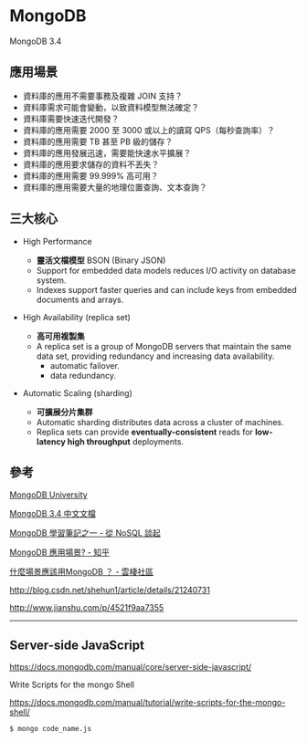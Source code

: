 # MongoDB

MongoDB 3.4

## 應用場景

* 資料庫的應用不需要事務及複雜 JOIN 支持？
* 資料庫需求可能會變動，以致資料模型無法確定？
* 資料庫需要快速迭代開發？
* 資料庫的應用需要 2000 至 3000 或以上的讀寫 QPS（每秒查詢率）？
* 資料庫的應用需要 TB 甚至 PB 級的儲存？
* 資料庫的應用發展迅速，需要能快速水平擴展？
* 資料庫的應用要求儲存的資料不丟失？
* 資料庫的應用需要 99.999% 高可用？
* 資料庫的應用需要大量的地理位置查詢、文本查詢？

## 三大核心

* High Performance
    * **靈活文檔模型** BSON (Binary JSON)
    * Support for embedded data models reduces I/O activity on database system.
    * Indexes support faster queries and can include keys from embedded documents and arrays.

* High Availability (replica set)
    * **高可用複製集**
    * A replica set is a group of MongoDB servers that maintain the same data set, providing redundancy and increasing data availability.
        * automatic failover.
        * data redundancy.

* Automatic Scaling (sharding)
    * **可擴展分片集群**
    * Automatic sharding distributes data across a cluster of machines.
    * Replica sets can provide **eventually-consistent** reads for **low-latency high throughput** deployments.

## 參考

[MongoDB University](https://university.mongodb.com/)

[MongoDB 3.4 中文文檔](http://docs.mongoing.com/)

[MongoDB 學習筆記之一 - 從 NoSQL 談起](http://garyliutw.blogspot.tw/2014/05/mongodb-nosql.html)

[MongoDB 應用場景? - 知乎](https://www.zhihu.com/question/32071167)

[什麼場景應該用MongoDB ？ - 雲棲社區](https://yq.aliyun.com/articles/64352?spm=5176.8091938.0.0.oAHbxp)

http://blog.csdn.net/shehun1/article/details/21240731

http://www.jianshu.com/p/4521f9aa7355

---

## Server-side JavaScript

https://docs.mongodb.com/manual/core/server-side-javascript/


Write Scripts for the mongo Shell

https://docs.mongodb.com/manual/tutorial/write-scripts-for-the-mongo-shell/

```
$ mongo code_name.js
```

